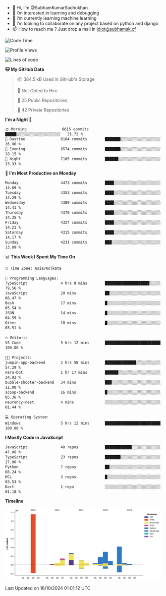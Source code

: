 - 👋 Hi, I’m @SubhamKumarSadhukhan
- 👀 I’m interested in learning and debugging
- 🌱 I’m currently learning machine learning
- 💞️ I’m looking to collaborate on any project based on python and django
- 📫 How to reach me ?
      Just drop a mail in idiot@subhamsk.cf

<!---
SubhamKumarSadhukhan/SubhamKumarSadhukhan is a ✨ special ✨ repository because its `README.md` (this file) appears on your GitHub profile.
You can click the Preview link to take a look at your changes.
--->


<!--START_SECTION:waka-->
![Code Time](http://img.shields.io/badge/Code%20Time-2%2C559%20hrs%2010%20mins-blue)

![Profile Views](http://img.shields.io/badge/Profile%20Views-0-blue)

![Lines of code](https://img.shields.io/badge/From%20Hello%20World%20I%27ve%20Written-2.8%20million%20lines%20of%20code-blue)

**🐱 My GitHub Data** 

> 📦 384.5 kB Used in GitHub's Storage 
 > 
> 🚫 Not Opted to Hire
 > 
> 📜 25 Public Repositories 
 > 
> 🔑 42 Private Repositories 
 > 
**I'm a Night 🦉** 

```text
🌞 Morning                6615 commits        █████░░░░░░░░░░░░░░░░░░░░   21.72 % 
🌆 Daytime                8164 commits        ███████░░░░░░░░░░░░░░░░░░   26.80 % 
🌃 Evening                8574 commits        ███████░░░░░░░░░░░░░░░░░░   28.15 % 
🌙 Night                  7105 commits        ██████░░░░░░░░░░░░░░░░░░░   23.33 % 
```
📅 **I'm Most Productive on Monday** 

```text
Monday                   4473 commits        ████░░░░░░░░░░░░░░░░░░░░░   14.69 % 
Tuesday                  4353 commits        ████░░░░░░░░░░░░░░░░░░░░░   14.29 % 
Wednesday                4389 commits        ████░░░░░░░░░░░░░░░░░░░░░   14.41 % 
Thursday                 4370 commits        ████░░░░░░░░░░░░░░░░░░░░░   14.35 % 
Friday                   4327 commits        ████░░░░░░░░░░░░░░░░░░░░░   14.21 % 
Saturday                 4315 commits        ████░░░░░░░░░░░░░░░░░░░░░   14.17 % 
Sunday                   4231 commits        ███░░░░░░░░░░░░░░░░░░░░░░   13.89 % 
```


📊 **This Week I Spent My Time On** 

```text
🕑︎ Time Zone: Asia/Kolkata

💬 Programming Languages: 
TypeScript               4 hrs 8 mins        ████████████████████░░░░░   79.56 % 
JavaScript               20 mins             ██░░░░░░░░░░░░░░░░░░░░░░░   06.47 % 
Bash                     17 mins             █░░░░░░░░░░░░░░░░░░░░░░░░   05.54 % 
JSON                     14 mins             █░░░░░░░░░░░░░░░░░░░░░░░░   04.59 % 
Other                    10 mins             █░░░░░░░░░░░░░░░░░░░░░░░░   03.51 % 

🔥 Editors: 
VS Code                  5 hrs 12 mins       █████████████████████████   100.00 % 

🐱‍💻 Projects: 
jumpin-app-backend       2 hrs 58 mins       ██████████████░░░░░░░░░░░   57.29 % 
nero-bot                 1 hr 17 mins        ██████░░░░░░░░░░░░░░░░░░░   24.92 % 
bubble-shooter-backend   34 mins             ███░░░░░░░░░░░░░░░░░░░░░░   11.00 % 
scoop-backend            16 mins             █░░░░░░░░░░░░░░░░░░░░░░░░   05.36 % 
neuroncy-nest            4 mins              ░░░░░░░░░░░░░░░░░░░░░░░░░   01.44 % 

💻 Operating System: 
Windows                  5 hrs 12 mins       █████████████████████████   100.00 % 
```

**I Mostly Code in JavaScript** 

```text
JavaScript               40 repos            ████████████░░░░░░░░░░░░░   47.06 % 
TypeScript               23 repos            ███████░░░░░░░░░░░░░░░░░░   27.06 % 
Python                   7 repos             ██░░░░░░░░░░░░░░░░░░░░░░░   08.24 % 
HCL                      3 repos             █░░░░░░░░░░░░░░░░░░░░░░░░   03.53 % 
Dart                     1 repo              ░░░░░░░░░░░░░░░░░░░░░░░░░   01.18 % 
```



**Timeline**

![Lines of Code chart](https://raw.githubusercontent.com/SubhamKumarSadhukhan/SubhamKumarSadhukhan/main/assets/bar_graph.png)


 Last Updated on 16/10/2024 01:01:12 UTC
<!--END_SECTION:waka-->
